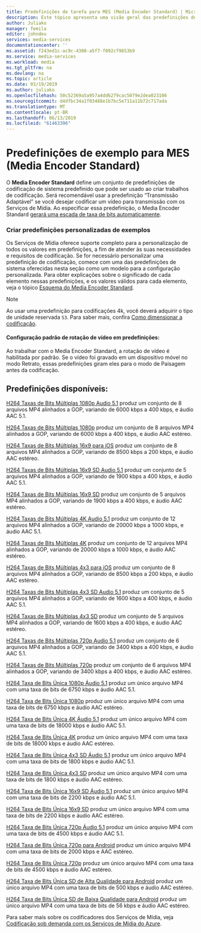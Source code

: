 ```yaml
---
title: Predefinições de tarefa para MES (Media Encoder Standard) | Microsoft Docs
description: Este tópico apresenta uma visão geral das predefinições de exemplo definidas pelo serviço para MES (Media Encoder Standard).
author: Juliako
manager: femila
editor: johndeu
services: media-services
documentationcenter: ''
ms.assetid: f243ed1c-ac9c-4300-a5f7-f092cf9853b9
ms.service: media-services
ms.workload: media
ms.tgt_pltfrm: na
ms.devlang: na
ms.topic: article
ms.date: 03/19/2019
ms.author: juliako
ms.openlocfilehash: 50c52369a5a957a4dd6279cac5079e2dea023106
ms.sourcegitcommit: d4dfbc34a1f03488e1b7bc5e711a11b72c717ada
ms.translationtype: MT
ms.contentlocale: pt-BR
ms.lasthandoff: 06/13/2019
ms.locfileid: "61463396"
---
```

# <a name="sample-presets-for-media-encoder-standard-mes"></a>Predefinições de exemplo para MES (Media Encoder Standard)

O **Media Encoder Standard** define um conjunto de predefinições de codificação de sistema predefinido que pode ser usado ao criar trabalhos de codificação. Será recomendável usar a predefinição “Transmissão Adaptável” se você desejar codificar um vídeo para transmissão com os Serviços de Mídia. Ao especificar essa predefinição, o Media Encoder Standard [gerará uma escada de taxa de bits automaticamente](media-services-autogen-bitrate-ladder-with-mes.md). 

### <a name="creating-custom-presets-from-samples"></a>Criar predefinições personalizadas de exemplos
Os Serviços de Mídia oferece suporte completo para a personalização de todos os valores em predefinições, a fim de atender às suas necessidades e requisitos de codificação. Se for necessário personalizar uma predefinição de codificação, comece com uma das predefinições de sistema oferecidas nesta seção como um modelo para a configuração personalizada. Para obter explicações sobre o significado de cada elemento nessas predefinições, e os valores válidos para cada elemento, veja o tópico [Esquema do Media Encoder Standard](media-services-mes-schema.md).  
  
> [!NOTE]
>  Ao usar uma predefinição para codificações 4k, você deverá adquirir o tipo de unidade reservada `S3`. Para saber mais, confira [Como dimensionar a codificação](https://azure.microsoft.com/documentation/articles/media-services-portal-encoding-units).  

#### <a name="video-rotation-default-setting-in-presets"></a>Configuração padrão de rotação de vídeo em predefinições:
Ao trabalhar com o Media Encoder Standard, a rotação de vídeo é habilitada por padrão. Se o vídeo foi gravado em um dispositivo móvel no modo Retrato, essas predefinições giram eles para o modo de Paisagem antes da codificação.
 
## <a name="available-presets"></a>Predefinições disponíveis: 

 [H264 Taxas de Bits Múltiplas 1080p Audio 5.1](media-services-mes-preset-H264-Multiple-Bitrate-1080p-Audio-5.1.md) produz um conjunto de 8 arquivos MP4 alinhados a GOP, variando de 6000 kbps a 400 kbps, e áudio AAC 5.1.  
  
 [H264 Taxas de Bits Múltiplas 1080p](media-services-mes-preset-H264-Multiple-Bitrate-1080p.md) produz um conjunto de 8 arquivos MP4 alinhados a GOP, variando de 6000 kbps a 400 kbps, e áudio AAC estéreo.  
  
 [H264 Taxas de Bits Múltiplas 16x9 para iOS](media-services-mes-preset-H264-Multiple-Bitrate-16x9-for-iOS.md) produz um conjunto de 8 arquivos MP4 alinhados a GOP, variando de 8500 kbps a 200 kbps, e áudio AAC estéreo.  
  
 [H264 Taxas de Bits Múltiplas 16x9 SD Audio 5.1](media-services-mes-preset-H264-Multiple-Bitrate-16x9-SD-Audio-5.1.md) produz um conjunto de 5 arquivos MP4 alinhados a GOP, variando de 1900 kbps a 400 kbps, e áudio AAC 5.1.  
  
 [H264 Taxas de Bits Múltiplas 16x9 SD](media-services-mes-preset-H264-Multiple-Bitrate-16x9-SD.md) produz um conjunto de 5 arquivos MP4 alinhados a GOP, variando de 1900 kbps a 400 kbps, e áudio AAC estéreo.  
  
 [H264 Taxas de Bits Múltiplas 4K Audio 5.1](media-services-mes-preset-H264-Multiple-Bitrate-4K-Audio-5.1.md) produz um conjunto de 12 arquivos MP4 alinhados a GOP, variando de 20000 kbps a 1000 kbps, e áudio AAC 5.1.  
  
 [H264 Taxas de Bits Múltiplas 4K](media-services-mes-preset-H264-Multiple-Bitrate-4K.md) produz um conjunto de 12 arquivos MP4 alinhados a GOP, variando de 20000 kbps a 1000 kbps, e áudio AAC estéreo.  
  
 [H264 Taxas de Bits Múltiplas 4x3 para iOS](media-services-mes-preset-H264-Multiple-Bitrate-4x3-for-iOS.md) produz um conjunto de 8 arquivos MP4 alinhados a GOP, variando de 8500 kbps a 200 kbps, e áudio AAC estéreo.  
  
 [H264 Taxas de Bits Múltiplas 4x3 SD Audio 5.1](media-services-mes-preset-H264-Multiple-Bitrate-4x3-SD-Audio-5.1.md) produz um conjunto de 5 arquivos MP4 alinhados a GOP, variando de 1600 kbps a 400 kbps, e áudio AAC 5.1.  
  
 [H264 Taxas de Bits Múltiplas 4x3 SD](media-services-mes-preset-H264-Multiple-Bitrate-4x3-SD.md) produz um conjunto de 5 arquivos MP4 alinhados a GOP, variando de 1600 kbps a 400 kbps, e áudio AAC estéreo.  
  
 [H264 Taxas de Bits Múltiplas 720p Audio 5.1](media-services-mes-preset-H264-Multiple-Bitrate-720p-Audio-5.1.md) produz um conjunto de 6 arquivos MP4 alinhados a GOP, variando de 3400 kbps a 400 kbps, e áudio AAC 5.1.  
  
 [H264 Taxas de Bits Múltiplas 720p](media-services-mes-preset-H264-Multiple-Bitrate-720p.md) produz um conjunto de 6 arquivos MP4 alinhados a GOP, variando de 3400 kbps a 400 kbps, e áudio AAC estéreo.  
  
 [H264 Taxa de Bits Única 1080p Áudio 5.1](media-services-mes-preset-H264-Single-Bitrate-1080p-Audio-5.1.md) produz um único arquivo MP4 com uma taxa de bits de 6750 kbps e áudio AAC 5.1.  
  
 [H264 Taxa de Bits Única 1080p](media-services-mes-preset-H264-Single-Bitrate-1080p.md) produz um único arquivo MP4 com uma taxa de bits de 6750 kbps e áudio AAC estéreo.  
  
 [H264 Taxa de Bits Única 4K Áudio 5.1](media-services-mes-preset-H264-Single-Bitrate-4K-Audio-5.1.md) produz um único arquivo MP4 com uma taxa de bits de 18000 kbps e áudio AAC 5.1.  
  
 [H264 Taxa de Bits Única 4K](media-services-mes-preset-H264-Single-Bitrate-4K.md) produz um único arquivo MP4 com uma taxa de bits de 18000 kbps e áudio AAC estéreo.  
  
 [H264 Taxa de Bits Única 4x3 SD Áudio 5.1](media-services-mes-preset-H264-Single-Bitrate-4x3-SD-Audio-5.1.md) produz um único arquivo MP4 com uma taxa de bits de 1800 kbps e áudio AAC 5.1.  
  
 [H264 Taxa de Bits Única 4x3 SD](media-services-mes-preset-H264-Single-Bitrate-4x3-SD.md) produz um único arquivo MP4 com uma taxa de bits de 1800 kbps e áudio AAC estéreo.  
  
 [H264 Taxa de Bits Única 16x9 SD Áudio 5.1](media-services-mes-preset-H264-Single-Bitrate-16x9-SD-Audio-5.1.md) produz um único arquivo MP4 com uma taxa de bits de 2200 kbps e áudio AAC 5.1.  
  
 [H264 Taxa de Bits Única 16x9 SD](media-services-mes-preset-H264-Single-Bitrate-16x9-SD.md) produz um único arquivo MP4 com uma taxa de bits de 2200 kbps e áudio AAC estéreo.  
  
 [H264 Taxa de Bits Única 720p Áudio 5.1](media-services-mes-preset-H264-Single-Bitrate-720p-Audio-5.1.md) produz um único arquivo MP4 com uma taxa de bits de 4500 kbps e áudio AAC 5.1.  
  
 [H264 Taxa de Bits Única 720p para Android](media-services-mes-preset-H264-Single-Bitrate-720p-for-Android.md) produz um único arquivo MP4 com uma taxa de bits de 2000 kbps e AAC estéreo.  
  
 [H264 Taxa de Bits Única 720p](media-services-mes-preset-H264-Single-Bitrate-720p.md) produz um único arquivo MP4 com uma taxa de bits de 4500 kbps e áudio AAC estéreo.  
  
 [H264 Taxa de Bits Única SD de Alta Qualidade para Android](media-services-mes-preset-H264-Single-Bitrate-High-Quality-SD-for-Android.md) produz um único arquivo MP4 com uma taxa de bits de 500 kbps e áudio AAC estéreo.  
  
 [H264 Taxa de Bits Única SD de Baixa Qualidade para Android](media-services-mes-preset-H264-Single-Bitrate-Low-Quality-SD-for-Android.md) produz um único arquivo MP4 com uma taxa de bits de 56 kbps e áudio AAC estéreo.  
  
 Para saber mais sobre os codificadores dos Serviços de Mídia, veja [Codificação sob demanda com os Serviços de Mídia do Azure](https://azure.microsoft.com/documentation/articles/media-services-encode-asset/).
